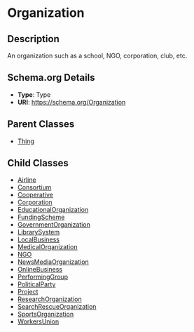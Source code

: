 # Organization

## Description
An organization such as a school, NGO, corporation, club, etc.

## Schema.org Details
- **Type**: Type
- **URI**: https://schema.org/Organization

## Parent Classes
- [Thing](../Thing/Thing.md)



## Child Classes
- [Airline](Airline/Airline.md)
- [Consortium](Consortium/Consortium.md)
- [Cooperative](Cooperative/Cooperative.md)
- [Corporation](Corporation/Corporation.md)
- [EducationalOrganization](EducationalOrganization/EducationalOrganization.md)
- [FundingScheme](FundingScheme/FundingScheme.md)
- [GovernmentOrganization](GovernmentOrganization/GovernmentOrganization.md)
- [LibrarySystem](LibrarySystem/LibrarySystem.md)
- [LocalBusiness](LocalBusiness/LocalBusiness.md)
- [MedicalOrganization](MedicalOrganization/MedicalOrganization.md)
- [NGO](NGO/NGO.md)
- [NewsMediaOrganization](NewsMediaOrganization/NewsMediaOrganization.md)
- [OnlineBusiness](OnlineBusiness/OnlineBusiness.md)
- [PerformingGroup](PerformingGroup/PerformingGroup.md)
- [PoliticalParty](PoliticalParty/PoliticalParty.md)
- [Project](Project/Project.md)
- [ResearchOrganization](ResearchOrganization/ResearchOrganization.md)
- [SearchRescueOrganization](SearchRescueOrganization/SearchRescueOrganization.md)
- [SportsOrganization](SportsOrganization/SportsOrganization.md)
- [WorkersUnion](WorkersUnion/WorkersUnion.md)

